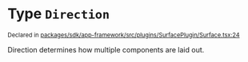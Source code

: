 # Type `Direction`
<sub>Declared in [packages/sdk/app-framework/src/plugins/SurfacePlugin/Surface.tsx:24](https://github.com/dxos/dxos/blob/5d7baccd2e/packages/sdk/app-framework/src/plugins/SurfacePlugin/Surface.tsx#L24)</sub>


Direction determines how multiple components are laid out.



